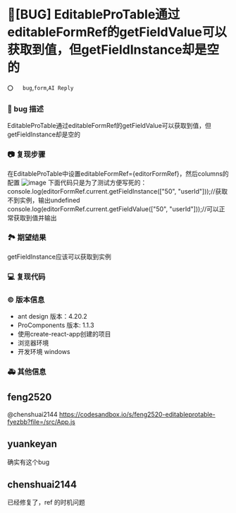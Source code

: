 # 🐛[BUG] EditableProTable通过editableFormRef的getFieldValue可以获取到值，但getFieldInstance却是空的

`⭕️   bug`,`form`,`AI Reply`

### 🐛 bug 描述

EditableProTable通过editableFormRef的getFieldValue可以获取到值，但getFieldInstance却是空的

### 📷 复现步骤

在EditableProTable中设置editableFormRef={editorFormRef}，然后columns的配置
![image](https://user-images.githubusercontent.com/90500326/177006480-7bb36393-cd16-4fd4-a651-bec17cbd7ed8.png)
下面代码只是为了测试方便写死的：
console.log(editorFormRef.current.getFieldInstance(["50", "userId"]));//获取不到实例，输出undefined
console.log(editorFormRef.current.getFieldValue(["50", "userId"]));//可以正常获取到值并输出

### 🏞 期望结果

getFieldInstance应该可以获取到实例

### 💻 复现代码

### © 版本信息

- ant design 版本：4.20.2
- ProComponents 版本: 1.1.3
- 使用create-react-app创建的项目
- 浏览器环境
- 开发环境 windows

### 🚑 其他信息

<!--
如截图等其他信息可以贴在这里
-->

## feng2520

@chenshuai2144 https://codesandbox.io/s/feng2520-editableprotable-fyezbb?file=/src/App.js

## yuankeyan

确实有这个bug

## chenshuai2144

已经修复了，ref 的时机问题
